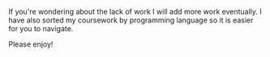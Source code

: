 If you're wondering about the lack of work I will add more work eventually. I have also sorted my coursework by programming language so it is easier for you to navigate.

Please enjoy!
